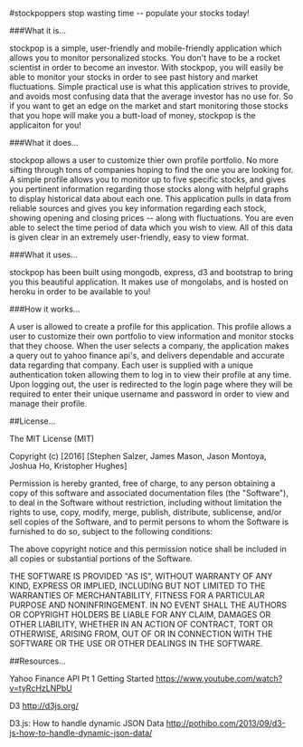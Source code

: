 #stockpoppers
stop wasting time -- populate your stocks today!


###What it is...

stockpop is a simple, user-friendly and mobile-friendly application which allows you to monitor personalized stocks.   You don't have to be a rocket scientist in order to become an investor.  With stockpop, you will easily be able to monitor your stocks in order to see past history and market fluctuations.   Simple practical use is what this application strives to provide, and avoids most confusing data that the average investor has no use for.   So if you want to get an edge on the market and start monitoring those stocks that you hope will make you a butt-load of money, stockpop is the applicaiton for you!


###What it does...

stockpop allows a user to customize thier own profile portfolio.  No more sifting through tons of companies hoping to find the one you are looking for.   A simple profile allows you to monitor up to five specific stocks, and gives you pertinent information regarding those stocks along with helpful graphs to display historical data about each one.  This application pulls in data from reliable sources and gives you key information regarding each stock, showing opening and closing prices -- along with fluctuations.   You are even able to select the time period of data which you wish to view.   All of this data is given clear in an extremely user-friendly, easy to view format.


###What it uses...

stockpop has been built using mongodb, express, d3 and bootstrap to bring you this beautiful application.  It makes use of mongolabs, and is hosted on heroku in order to be available to you!


###How it works...

A user is allowed to create a profile for this application.   This profile allows a user to customize their own portfolio to view information and monitor stocks that they choose.   When the user selects a company, the application makes a query out to yahoo finance api's, and delivers dependable and accurate data regarding that company.   Each user is supplied with a unique authentication token allowing them to log in to view their profile at any time.   Upon logging out, the user is redirected to the login page where they will be required to enter their unique username and password in order to view and manage their profile.


##License...

The MIT License (MIT)

Copyright (c) [2016] [Stephen Salzer, James Mason, Jason Montoya, Joshua Ho, Kristopher Hughes]

Permission is hereby granted, free of charge, to any person obtaining a copy
of this software and associated documentation files (the "Software"), to deal
in the Software without restriction, including without limitation the rights
to use, copy, modify, merge, publish, distribute, sublicense, and/or sell
copies of the Software, and to permit persons to whom the Software is
furnished to do so, subject to the following conditions:

The above copyright notice and this permission notice shall be included in all
copies or substantial portions of the Software.

THE SOFTWARE IS PROVIDED "AS IS", WITHOUT WARRANTY OF ANY KIND, EXPRESS OR
IMPLIED, INCLUDING BUT NOT LIMITED TO THE WARRANTIES OF MERCHANTABILITY,
FITNESS FOR A PARTICULAR PURPOSE AND NONINFRINGEMENT. IN NO EVENT SHALL THE
AUTHORS OR COPYRIGHT HOLDERS BE LIABLE FOR ANY CLAIM, DAMAGES OR OTHER
LIABILITY, WHETHER IN AN ACTION OF CONTRACT, TORT OR OTHERWISE, ARISING FROM,
OUT OF OR IN CONNECTION WITH THE SOFTWARE OR THE USE OR OTHER DEALINGS IN THE
SOFTWARE.

##Resources...

Yahoo Finance API Pt 1 Getting Started
https://www.youtube.com/watch?v=tyRcHzLNPbU

D3
http://d3js.org/

D3.js: How to handle dynamic JSON Data
http://pothibo.com/2013/09/d3-js-how-to-handle-dynamic-json-data/
